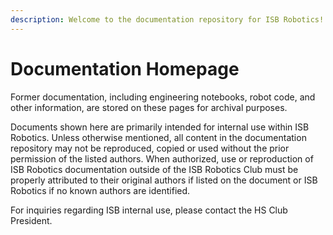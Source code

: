```yaml
---
description: Welcome to the documentation repository for ISB Robotics!
---
```


# Documentation Homepage

Former documentation, including engineering notebooks, robot code, and other information, are stored on these pages for archival purposes.&#x20;

Documents shown here are primarily intended for internal use within ISB Robotics. Unless otherwise mentioned, all content in the documentation repository may not be reproduced, copied or used without the prior permission of the listed authors. When authorized, use or reproduction of ISB Robotics documentation outside of the ISB Robotics Club must be properly attributed to their original authors if listed on the document or ISB Robotics if no known authors are identified.

For inquiries regarding ISB internal use, please contact the HS Club President.&#x20;

